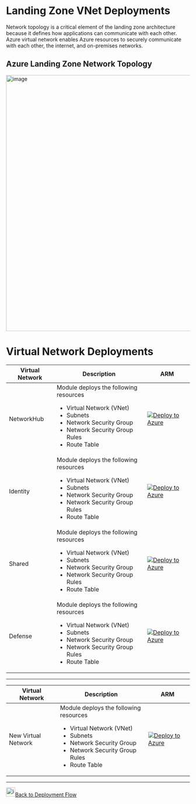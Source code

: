 # **Landing Zone VNet Deployments**

Network topology is a critical element of the landing zone architecture because it defines how applications can communicate with each other. Azure virtual network enables Azure resources to securely communicate with each other, the internet, and on-premises networks.

## **Azure Landing Zone Network Topology**
<img width="700" alt="image" src="https://user-images.githubusercontent.com/22677711/165087743-9162d142-cace-425b-8e31-7bb5a5bd9335.png">



# **Virtual Network Deployments**

|Virtual Network   |Description   |  ARM |
| ------------ | ------------ | ------------ |
|NetworkHub   | Module deploys the following resources <ul><li>Virtual Network (VNet)</li><li>Subnets</li><li>Network Security Group</li><li>Network Security Group Rules</li><li>Route Table</li></ul>  |  [![Deploy to Azure](https://aka.ms/deploytoazurebutton)](https://portal.azure.com/#create/Microsoft.Template/uri/https%3A%2F%2Fraw.githubusercontent.com%2Fsreekumarpg%2FACME-Azure-ELZ%2Fmain%2FDeployment%2FDeployELZ%2FDeploy_Network_VNet.json) |
|Identity   | Module deploys the following resources <ul><li>Virtual Network (VNet)</li><li>Subnets</li><li>Network Security Group</li><li>Network Security Group Rules</li><li>Route Table</li></ul>  |  [![Deploy to Azure](https://aka.ms/deploytoazurebutton)](https://portal.azure.com/#create/Microsoft.Template/uri/https%3A%2F%2Fraw.githubusercontent.com%2Fsreekumarpg%2FACME-Azure-ELZ%2Fmain%2FDeployment%2FDeployELZ%2FDeploy_Identiity_VNet.json) |
|Shared   | Module deploys the following resources <ul><li>Virtual Network (VNet)</li><li>Subnets</li><li>Network Security Group</li><li>Network Security Group Rules</li><li>Route Table</li></ul>  |  [![Deploy to Azure](https://aka.ms/deploytoazurebutton)](https://portal.azure.com/#create/Microsoft.Template/uri/https%3A%2F%2Fraw.githubusercontent.com%2Fsreekumarpg%2FACME-Azure-ELZ%2Fmain%2FDeployment%2FDeployELZ%2FDeploy_Shared_VNet.json) |
|Defense   | Module deploys the following resources <ul><li>Virtual Network (VNet)</li><li>Subnets</li><li>Network Security Group</li><li>Network Security Group Rules</li><li>Route Table</li></ul>  |  [![Deploy to Azure](https://aka.ms/deploytoazurebutton)](https://portal.azure.com/#create/Microsoft.Template/uri/https%3A%2F%2Fraw.githubusercontent.com%2Fsreekumarpg%2FACME-Azure-ELZ%2Fmain%2FDeployment%2FDeployELZ%2FDeploy_Defense_VNet.json) |


------------

|Virtual Network   |Description   |  ARM |
| ------------ | ------------ | ------------ |
|New Virtual Network   | Module deploys the following resources <ul><li>Virtual Network (VNet)</li><li>Subnets</li><li>Network Security Group</li><li>Network Security Group Rules</li><li>Route Table</li></ul>  |  [![Deploy to Azure](https://aka.ms/deploytoazurebutton)](https://portal.azure.com/#create/Microsoft.Template/uri/https%3A%2F%2Fraw.githubusercontent.com%2Fsreekumarpg%2FACME-Azure-ELZ%2Fmain%2FDeployment%2FDeployELZ%2FDeploy_Base_VNet.json) |


------------


<img width="25" alt="image" src="https://user-images.githubusercontent.com/22677711/165051860-c4c594fe-719e-4ba8-8987-fc574482d456.png">[Back to Deployment Flow](https://github.com/sreekumarpg/ACME-Azure-ELZ/blob/main/Deployment/Readme.md)
